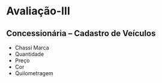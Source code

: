 # Avaliação-III

## Concessionária – Cadastro de Veículos

- Chassi Marca
- Quantidade
- Preço
- Cor
- Quilometragem
